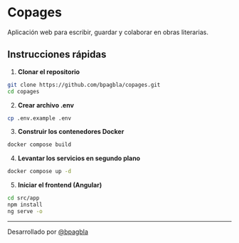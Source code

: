# Copages 

Aplicación web para escribir, guardar y colaborar en obras literarias.

## Instrucciones rápidas

1. **Clonar el repositorio**
```bash
git clone https://github.com/bpagbla/copages.git
cd copages
```
2. **Crear archivo .env**
```bash
cp .env.example .env
```

3. **Construir los contenedores Docker**
```bash
docker compose build
```

4. **Levantar los servicios en segundo plano**
```bash
docker compose up -d
```

5. **Iniciar el frontend (Angular)**
```bash
cd src/app
npm install
ng serve -o
```

---

Desarrollado por [@bpagbla](https://github.com/bpagbla)
